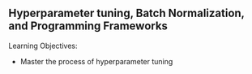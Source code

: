 Hyperparameter tuning, Batch Normalization, and Programming Frameworks
---
Learning Objectives:
- Master the process of hyperparameter tuning
